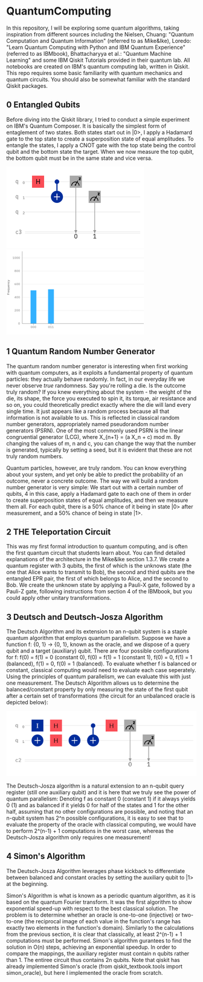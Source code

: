 # QuantumComputing


In this repository, I will be exploring some quantum algorithms, taking inspiration from different sources including the Nielsen, Chuang: "Quantum Computation and Quantum Information" (referred to as Mike&Ike), Loredo: "Learn Quantum Computing with Python and IBM Quantum Experience" (referred to as IBMbook), Bhattacharyya et al.: "Quantum Machine Learning" and some IBM Qiskit Tutorials provided in their quantum lab. All notebooks are created on IBM's quantum computing lab, written in Qiskit. This repo requires some basic familiarity with quantum mechanics and quantum circuits. You should also be somewhat familiar with the standard Qiskit packages.

## 0 Entangled Qubits

Before diving into the Qiskit library, I tried to conduct a simple experiment on IBM's Quantum Composer. It is basically the simplest form of entaglement of two states. Both states start out in |0>, I apply a Hadamard gate to the top state to create a superposition state of equal amplitudes. To entangle the states, I apply a CNOT gate with the top state being the control qubit and the bottom state the target. When we now measure the top qubit, the bottom qubit must be in the same state and vice versa. 

![Circuit Composer](/images/entangledCoinsComposer.png) ![Histogram of Measured States](/images/entangledCoinsHistResized.png)

## 1 Quantum Random Number Generator

The quantum random number generator is interesting when first working with quantum computers, as it exploits a fundamental property of quantum particles: they actually behave randomly. In fact, in our everyday life we never observe *true* randomness. Say you're rolling a die. Is the outcome truly random? If you knew everything about the system - the weight of the die, its shape, the force you executed to spin it, its torque, air resistance and so on, you could theoretically predict exactly where the die will land every single time. It just appears like a random process because all that information is not available to us. This is reflected in classical random number generators, appropriately named pseudorandom number generators (PSRN). One of the most commonly used PSRN is the linear congruential generator (LCG), where X_{n+1} = (a X_n + c) mod m. By changing the values of m, n and c, you can change the way that the number is generated, typically by setting a seed, but it is evident that these are not truly random numbers. 

Quantum particles, however, are truly random. You can know everything about your system, and yet only be able to predict the probability of an outcome, never a concrete outcome. The way we will build a random number generator is very simple: We start out with a certain number of qubits, 4 in this case, apply a Hadamard gate to each one of them in order to create superposition states of equal amplitudes, and then we measure them all. For each qubit, there is a 50% chance of it being in state |0> after measurement, and a 50% chance of being in state |1>.

## 2 THE Teleportation Circuit

This was my first formal introduction to quantum computing, and is often the first quantum circuit that students learn about. You can find detailed explanations of the architecture in the Mike&Ike section 1.3.7. We create a quantum register with 3 qubits, the first of which is the unknows state (the one that Alice wants to transmit to Bob), the second and third qubits are the entangled EPR pair, the first of which belongs to Alice, and the second to Bob. We create the unknown state by applying a Pauli-X gate, followed by a Pauli-Z gate, following instructions from section 4 of the IBMbook, but you could apply other unitary transformations. 

## 3 Deutsch and Deutsch-Josza Algorithm

The Deutsch Algorithm and its extension to an n-qubit system is a staple quantum algorithm that employs quantum parallelism. Suppose we have a function f: {0, 1} -> {0, 1}, known as the oracle, and we dispose of a query qubit and a target (auxiliary) qubit. There are four possible configurations for f: f(0) = f(1) = 0 (constant 0), f(0) = f(1) = 1 (constant 1), f(0) = 0, f(1) = 1 (balanced), f(1) = 0, f(0) = 1 (balanced). To evaluate whether f is balanced or constant, classical computing would need to evaluate each case seperately. Using the principles of quantum parallelism, we can evaluate this with just one measurement. The Deutsch Algorithm allows us to determine the balanced/constant property by only measuring the state of the first qubit after a certain set of transformations (the circuit for an unbalanced oracle is depicted below):

![Deutsch Algorithm](/images/deutschCircuit.png)

The Deutsch-Josza algorithm is a natural extension to an n-qubit query register (still one auxiliary qubit) and it is here that we truly see the power of quantum parallelism: Denoting f as constant 0 (constant 1) if it always yields 0 (1) and as balanced if it yields 0 for half of the states and 1 for the other half, assuming that no other configurations are possible, and noting that an n-qubit system has 2^n possible configurations, it is easy to see that to evaluate the property of the oracle with classical computing, we would have to perform 2^(n-1) + 1 computations in the worst case, whereas the Deutsch-Josza algorithm only requires one measurement! 

## 4 Simon's Algorithm

The Deutsch-Josza Algorithm leverages phase kickback to differentiate between balanced and constant oracles by setting the auxiliary qubit to |1> at the beginning. 

Simon's Algorithm is what is known as a periodic quantum algorithm, as it is based on the quantum Fourier transform. It was the first algorithm to show exponential speed-up with respect to the best classical solution. The problem is to determine whether an oracle is one-to-one (injective) or two-to-one (the reciprocal image of each value in the function's range has exactly two elements in the function's domain). Similarly to the calculations from the previous section, it is clear that classically, at least 2^(n-1) + 1 computations must be performed. Simon's algorithm gurantees to find the solution in O(n) steps, achieving an exponential speedup. In order to compare the mappings, the auxiliary register must contain n qubits rather than 1. The entiree circuit thus contains 2n qubits.
Note that qiskit has already implemented Simon's oracle (from qiskit_textbook.tools import simon_oracle), but here I implemented the oracle from scratch.
